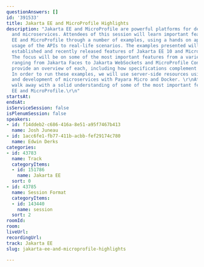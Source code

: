 ```yaml
---
questionAnswers: []
id: '391533'
title: Jakarta EE and MicroProfile Highlights
description: "Jakarta EE and MicroProfile are powerful platforms for developing applications
  and microservices. Attendees of this session will learn important features of Jakarta
  EE and MicroProfile through a number of examples, using a hands on approach, correlating
  usage of the APIs to real-life scenarios. The examples presented will showcase both
  established and recently released features of Jakarta EE 10 and MicroProfile 6.
  The focus will be on some of the most important features from a variety of specifications,
  ranging from Jakarta Faces to Jakarta WebSockets and MicroProfile Config. The demo’s
  provide an overview of each, including how specifications complement each other.
  In order to run these examples, we will use server-side resources using Payara,
  and development of microservices with Payara Micro and Docker. \r\nAttendees will
  walk away with a solid understanding of some of the most important features of Jakarta
  EE and MicroProfile.\r\n"
startsAt: 
endsAt: 
isServiceSession: false
isPlenumSession: false
speakers:
- id: f14ddeb2-c686-416a-8e51-a95f7467b413
  name: Josh Juneau
- id: 1acc6fe1-fb77-411b-acbb-fef29174c780
  name: Edwin Derks
categories:
- id: 43783
  name: Track
  categoryItems:
  - id: 151786
    name: Jakarta EE
  sort: 0
- id: 43785
  name: Session Format
  categoryItems:
  - id: 143440
    name: session
  sort: 2
roomId: 
room: 
liveUrl: 
recordingUrl: 
track: Jakarta EE
slug: jakarta-ee-and-microprofile-highlights

---
```

